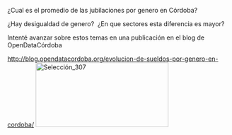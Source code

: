 <html><body><p>¿Cual es el promedio de las jubilaciones por genero en Córdoba?

¿Hay desigualdad de genero?  ¿En que sectores esta diferencia es mayor?

Intenté avanzar sobre estos temas en una publicación en el blog de OpenDataCórdoba

http://blog.opendatacordoba.org/evolucion-de-sueldos-por-genero-en-cordoba/
<a href="http://blog.opendatacordoba.org/evolucion-de-sueldos-por-genero-en-cordoba/"><img class="aligncenter size-medium wp-image-262" src="http://andresvazquez.com.ar/blog/wp-content/uploads/2016/08/Selecci%C3%B3n_307-1-300x146.png" alt="Selección_307" width="300" height="146"></a></p></body></html>